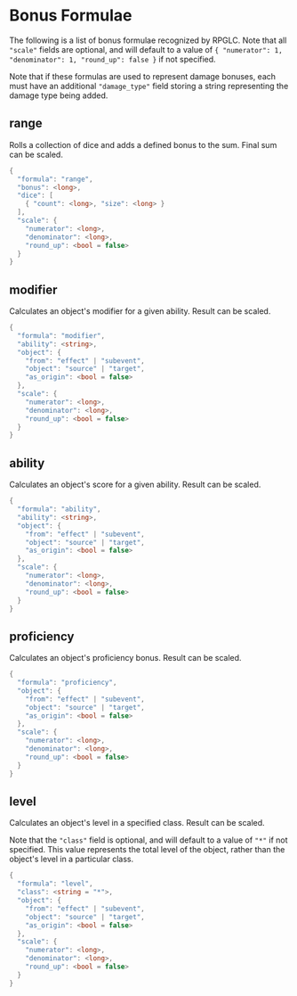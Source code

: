 # Bonus Formulae

The following is a list of bonus formulae recognized by RPGLC. Note that all `"scale"` fields are optional, and will default to a value of `{ "numerator": 1, "denominator": 1, "round_up": false }` if not specified.

Note that if these formulas are used to represent damage bonuses, each must have an additional `"damage_type"` field storing a string representing the damage type being added.

## range

Rolls a collection of dice and adds a defined bonus to the sum. Final sum can be scaled.

```c#
{
  "formula": "range",
  "bonus": <long>,
  "dice": [
    { "count": <long>, "size": <long> }
  ],
  "scale": {
    "numerator": <long>,
    "denominator": <long>,
    "round_up": <bool = false>
  }
}
```

## modifier

Calculates an object's modifier for a given ability. Result can be scaled.

```c#
{
  "formula": "modifier",
  "ability": <string>,
  "object": {
    "from": "effect" | "subevent",
    "object": "source" | "target",
    "as_origin": <bool = false>
  },
  "scale": {
    "numerator": <long>,
    "denominator": <long>,
    "round_up": <bool = false>
  }
}
```

## ability

Calculates an object's score for a given ability. Result can be scaled.

```c#
{
  "formula": "ability",
  "ability": <string>,
  "object": {
    "from": "effect" | "subevent",
    "object": "source" | "target",
    "as_origin": <bool = false>
  },
  "scale": {
    "numerator": <long>,
    "denominator": <long>,
    "round_up": <bool = false>
  }
}
```

## proficiency

Calculates an object's proficiency bonus. Result can be scaled.

```c#
{
  "formula": "proficiency",
  "object": {
    "from": "effect" | "subevent",
    "object": "source" | "target",
    "as_origin": <bool = false>
  },
  "scale": {
    "numerator": <long>,
    "denominator": <long>,
    "round_up": <bool = false>
  }
}
```

## level

Calculates an object's level in a specified class. Result can be scaled.

Note that the `"class"` field is optional, and will default to a value of `"*"` if not specified. This value represents the total level of the object, rather than the object's level in a particular class.

```c#
{
  "formula": "level",
  "class": <string = "*">,
  "object": {
    "from": "effect" | "subevent",
    "object": "source" | "target",
    "as_origin": <bool = false>
  },
  "scale": {
    "numerator": <long>,
    "denominator": <long>,
    "round_up": <bool = false>
  }
}
```